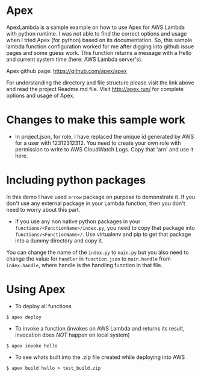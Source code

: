 Apex
====
ApexLambda is a sample example on how to use Apex for AWS Lambda with python runtime. 
I was not able to find the correct options and usage when I tried Apex (for python) based on its documentation.
So, this sample lambda function configuration worked for me after digging into github issue pages and some guess work.
This function returns a message with a Hello and current system time (here: AWS Lambda server's).

Apex github page: https://github.com/apex/apex

For understanding the directory and file structure please visit the link above and read the project Readme.md file.
Visit http://apex.run/ for complete options and usage of Apex.

Changes to make this sample work
================================
* In project.json, for role, I have replaced the unique id generated by AWS for a user with 12312312312. You need to create your own role with permission to write to AWS CloudWatch Logs. Copy that 'arn' and use it here.

Including python packages
=========================
In this demo I have used `arrow` package on purpose to demonstrate it. If you don't use any external package in your Lambda function, then you don't need to worry about this part.
* If you use any non native python packages in your `functions/<FunctionName>/index.py`, you need to copy that package into `functions/<FunctionName>/`. Use virtualenv and pip to get that package into a dummy directory and copy it.

You can change the name of the `index.py` to `main.py` but you also need to change the value for `handler` in `function.json` to `main.handle` from `index.handle`, where handle is the handling function in that file.

Using Apex
==========
* To deploy all functions
```
$ apex deploy
```
* To invoke a function (invokes on AWS Lambda and returns its result, invocation does *NOT* happen on local system)
```
$ apex invoke hello
```
* To see whats built into the .zip file created while deploying into AWS
```
$ apex build hello > test_build.zip
```


